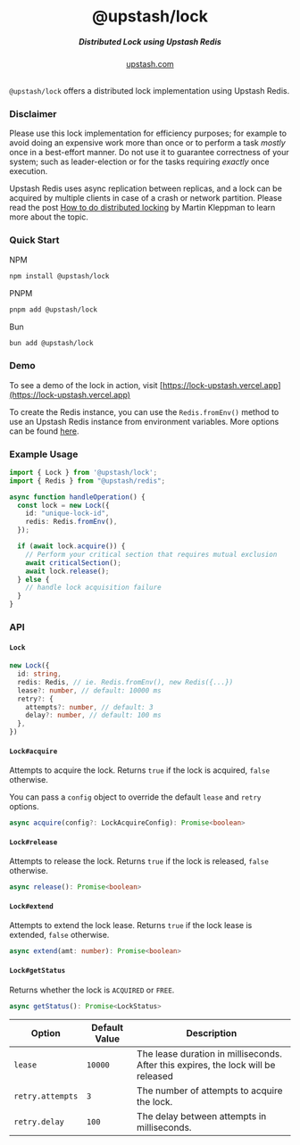 <div align="center">
  <h1 align="center">@upstash/lock</h1>
  <h5>Distributed Lock using Upstash Redis</h5>
</div>

<div align="center">
  <a href="https://upstash.com?ref=@upstash/lock">upstash.com</a>
</div>
<br/>

`@upstash/lock` offers a distributed lock implementation using Upstash Redis.

### Disclaimer

Please use this lock implementation for efficiency purposes; for example to avoid doing an expensive work more than once or to perform a task _mostly_ once in a best-effort manner. 
Do not use it to guarantee correctness of your system; such as leader-election or for the tasks requiring _exactly_ once execution. 

Upstash Redis uses async replication between replicas, and a lock can be acquired by multiple clients in case of a crash or network partition. Please read the post [How to do distributed locking](https://martin.kleppmann.com/2016/02/08/how-to-do-distributed-locking.html) by Martin Kleppman to learn more about the topic.

### Quick Start

NPM
```bash
npm install @upstash/lock
```
PNPM
```bash
pnpm add @upstash/lock
```
Bun
```bash
bun add @upstash/lock
```

### Demo
To see a demo of the lock in action, visit [https://lock-upstash.vercel.app](https://lock-upstash.vercel.app)

To create the Redis instance, you can use the `Redis.fromEnv()` method to use an Upstash Redis instance from environment variables. More options can be found [here](https://github.com/upstash/upstash-redis#quick-start).

### Example Usage

```typescript
import { Lock } from '@upstash/lock';
import { Redis } from "@upstash/redis";

async function handleOperation() {
  const lock = new Lock({
    id: "unique-lock-id",
    redis: Redis.fromEnv(),
  });

  if (await lock.acquire()) {
    // Perform your critical section that requires mutual exclusion
    await criticalSection();
    await lock.release();
  } else {
    // handle lock acquisition failure
  }
}
```

### API

#### `Lock`

```typescript
new Lock({
  id: string,
  redis: Redis, // ie. Redis.fromEnv(), new Redis({...})
  lease?: number, // default: 10000 ms
  retry?: {
    attempts?: number, // default: 3
    delay?: number, // default: 100 ms
  },
})
```

#### `Lock#acquire`
Attempts to acquire the lock. Returns `true` if the lock is acquired, `false` otherwise.

You can pass a `config` object to override the default `lease` and `retry` options.

```typescript
async acquire(config?: LockAcquireConfig): Promise<boolean>
```

#### `Lock#release`
Attempts to release the lock. Returns `true` if the lock is released, `false` otherwise.

```typescript
async release(): Promise<boolean>
```

#### `Lock#extend`
Attempts to extend the lock lease. Returns `true` if the lock lease is extended, `false` otherwise.

```typescript
async extend(amt: number): Promise<boolean>
```

#### `Lock#getStatus`
Returns whether the lock is `ACQUIRED` or `FREE`.

```typescript
async getStatus(): Promise<LockStatus>
```

| Option           | Default Value | Description                                                 |
|------------------|---------------|-------------------------------------------------------------|
| `lease`          | `10000`       | The lease duration in milliseconds. After this expires, the lock will be released |
| `retry.attempts` | `3`           | The number of attempts to acquire the lock.                |
| `retry.delay`    | `100`         | The delay between attempts in milliseconds.                 |
